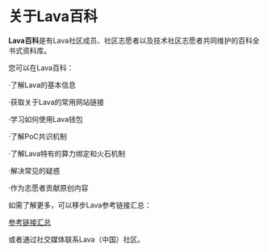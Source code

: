 # 关于Lava百科

**Lava百科**是有Lava社区成员、社区志愿者以及技术社区志愿者共同维护的百科全书式资料库。



您可以在Lava百科：

·了解Lava的基本信息

·获取关于Lava的常用网站链接

·学习如何使用Lava钱包

·了解PoC共识机制

·了解Lava特有的算力绑定和火石机制

·解决常见的疑惑

·作为志愿者贡献原创内容



如需了解更多，可以移步Lava参考链接汇总：

[参考链接汇总](about-links.md)

或者通过社交媒体联系Lava（中国）社区。

